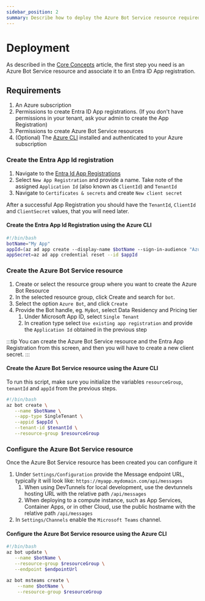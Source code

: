 ```yaml
---
sidebar_position: 2
summary: Describe how to deploy the Azure Bot Service resource required for Teams bot apps
---
```


# Deployment

As described in the [Core Concepts](../core-concepts) article, the first step you need is an Azure Bot Service resource and associate it to an Entra ID App registration.

## Requirements

1. An Azure subscription
2. Permissions to create Entra ID App registrations. (If you don't have permissions in your tenant, ask your admin to create the App Registration)
3. Permissions to create Azure Bot Service resources
4. (Optional) The [Azure CLI](https://aka.ms/azcli) installed and authenticated to your Azure subscription

### Create the Entra App Id registration

1. Navigate to the [Entra Id App Registrations](https://portal.azure.com/#view/Microsoft_AAD_IAM/ActiveDirectoryMenuBlade/~/RegisteredApps)
2. Select `New App Registration` and provide a name. Take note of the assigned `Application Id` (also known as `ClientId`) and `TenantId`
3. Navigate to `Certificates & secrets` and create `New client secret`

After a successful App Registration you should have the `TenantId`, `ClientId` and `ClientSecret` values, that you will need later.

#### Create the Entra App Id Registration using the Azure CLI

```sh
#!/bin/bash
botName="My App"
appId=(az ad app create --display-name $botName --sign-in-audience "AzureADMyOrg" --query appId)
appSecret=az ad app credential reset --id $appId
```

### Create the Azure Bot Service resource

1. Create or select the resource group where you want to create the Azure Bot Resource
2. In the selected resource group, click Create and search for `bot`.
3. Select the option `Azure Bot`, and click `Create`
4. Provide the Bot handle, eg. `MyBot`, select Data Residency and Pricing tier
   1. Under Microsoft App ID, select `Single Tenant`
   2. In creation type select `Use existing app registration` and provide the `Application Id` obtained in the previous step


:::tip
You can create the Azure Bot Service resource and the Entra App Registration from this screen, and then you will have to create a new client secret.
:::

#### Create the Azure Bot Service resource using the Azure CLI

To run this script, make sure you initialize the variables `resourceGroup`, `tenantId` and `appId` from the previous steps.

```bash
#!/bin/bash
az bot create \
   --name $botName \
   --app-type SingleTenant \
   --appid $appId \
   --tenant-id $tenantId \
   --resource-group $resourceGroup
```

### Configure the Azure Bot Service resource

Once the Azure Bot Service resource has been created you can configure it

1. Under `Settings/Configuration` provide the Message endpoint URL, typically it will look like: `https://myapp.mydomain.com/api/messages`
   1. When using DevTunnels for local development, use the devtunnels hosting URL with the relative path `/api/messages`
   2. When deploying to a compute instance, such as App Services, Container Apps, or in other Cloud, use the public hostname with the relative path `/api/messages`
2. In `Settings/Channels` enable the `Microsoft Teams` channel.


#### Configure the Azure Bot Service resource using the Azure CLI

```bash
#!/bin/bash
az bot update \
   --name $botName \
   --resource-group $resourceGroup \
   --endpoint $endpointUrl

az bot msteams create \
    --name $botName \
    --resource-group $resourceGroup 
```